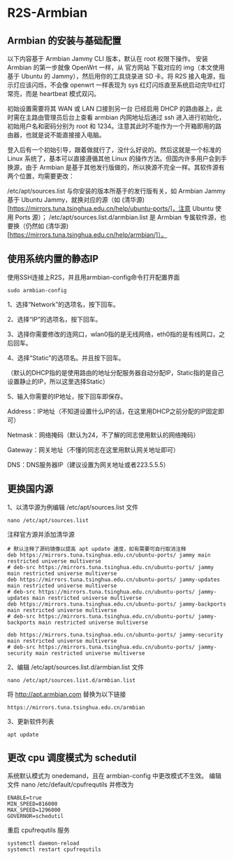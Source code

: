 # R2S-Armbian
## Armbian 的安装与基础配置
以下内容基于 Armbian Jammy CLI 版本，默认在 root 权限下操作。
安装 Armbian 的第一步就像 OpenWrt 一样，从 官方网站 下载对应的 img（本文使用基于 Ubuntu 的 Jammy），然后用你的工具烧录进 SD 卡。将 R2S 接入电源，指示灯应该闪烁，不会像 openwrt 一样表现为 sys 红灯闪烁直至系统启动完毕红灯常亮，而是 heartbeat 模式双闪。

初始设置需要将其 WAN 或 LAN 口接到另一台 已经启用 DHCP 的路由器上，此时需在主路由管理员后台上查看 armbian 内网地址后通过 ssh 进入进行初始化，初始用户名和密码分别为 root 和 1234。注意其此时不能作为一个开箱即用的路由器，也就是说不能直接接入电脑。

登入后有一个初始引导，跟着做就行了，没什么好说的。然后这就是一个标准的 Linux 系统了，基本可以直接遵循其他 Linux 的操作方法。但国内许多用户会到手换源，由于 Armbian 是基于其他发行版做的，所以换源不完全一样。其软件源有两个位置，均需要更改：

/etc/apt/sources.list 与你安装的版本所基于的发行版有关，如 Armbian Jammy 基于 Ubuntu Jammy，就换对应的源（如 (清华源)[https://mirrors.tuna.tsinghua.edu.cn/help/ubuntu-ports/]，注意 Ubuntu 使用 Ports 源）；
/etc/apt/sources.list.d/armbian.list 是 Armbian 专属软件源，也要换（仍然如 (清华源)[https://mirrors.tuna.tsinghua.edu.cn/help/armbian/]）。

## 使用系统内置的静态IP
使用SSH连接上R2S，并且用armbian-config命令打开配置界面
```
sudo armbian-config
```
1、选择“Network”的选项名，按下回车。

2、选择“IP”的选项名，按下回车。

3、选择你需要修改的连网口，wlan0指的是无线网络，eth0指的是有线网口，之后回车。

4、选择“Static”的选项名。并且按下回车。

（默认的DHCP指的是使用路由的地址分配服务器自动分配IP，Static指的是自己设置静止的IP，所以这里选择Static）

5、输入你需要的IP地址，按下回车即保存。

Address：IP地址（不知道设置什么IP的话，在这里用DHCP之前分配的IP固定即可）

Netmask：网络掩码（默认为24，不了解的同志使用默认的网络掩码）

Gateway：网关地址（不懂的同志在这里用默认网关地址即可）

DNS：DNS服务器IP（建议设置为网关地址或者223.5.5.5）

## 更换国内源
1、以清华源为例编辑 /etc/apt/sources.list 文件
```
nano /etc/apt/sources.list
```
注释官方源并添加清华源
```
# 默认注释了源码镜像以提高 apt update 速度，如有需要可自行取消注释
deb https://mirrors.tuna.tsinghua.edu.cn/ubuntu-ports/ jammy main restricted universe multiverse
# deb-src https://mirrors.tuna.tsinghua.edu.cn/ubuntu-ports/ jammy main restricted universe multiverse
deb https://mirrors.tuna.tsinghua.edu.cn/ubuntu-ports/ jammy-updates main restricted universe multiverse
# deb-src https://mirrors.tuna.tsinghua.edu.cn/ubuntu-ports/ jammy-updates main restricted universe multiverse
deb https://mirrors.tuna.tsinghua.edu.cn/ubuntu-ports/ jammy-backports main restricted universe multiverse
# deb-src https://mirrors.tuna.tsinghua.edu.cn/ubuntu-ports/ jammy-backports main restricted universe multiverse

deb https://mirrors.tuna.tsinghua.edu.cn/ubuntu-ports/ jammy-security main restricted universe multiverse
# deb-src https://mirrors.tuna.tsinghua.edu.cn/ubuntu-ports/ jammy-security main restricted universe multiverse
```
2、编辑 /etc/apt/sources.list.d/armbian.list 文件
```
nano /etc/apt/sources.list.d/armbian.list
```
将 http://apt.armbian.com 替换为以下链接
```
https://mirrors.tuna.tsinghua.edu.cn/armbian
```
3、更新软件列表
```
apt update
```
## 更改 cpu 调度模式为 schedutil
系统默认模式为 onedemand，且在 armbian-config 中更改模式不生效。 编辑文件 nano /etc/default/cpufrequtils 并修改为
```
ENABLE=true
MIN_SPEED=816000
MAX_SPEED=1296000
GOVERNOR=schedutil
```
重启 cpufrequtils 服务
```
systemctl daemon-reload
systemctl restart cpufrequtils
```
## 
